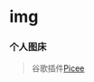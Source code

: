 # img
### 个人图床
> 谷歌插件[Picee](https://chrome.google.com/webstore/detail/picee/nmeeieecbmdnilkkaliknhkkakonobbc)

